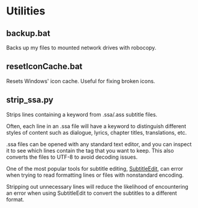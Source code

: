 # Utilities

## backup.bat
Backs up my files to mounted network drives with robocopy.

## resetIconCache.bat
Resets Windows' icon cache. Useful for fixing broken icons.

## strip_ssa.py
Strips lines containing a keyword from .ssa/.ass subtitle files.

Often, each line in an .ssa file will have a keyword to distinguish different styles of content such as dialogue, lyrics, chapter titles, translations, etc.

.ssa files can be opened with any standard text editor, and you can inspect it to see which lines contain the tag that you want to keep. This also converts the files to UTF-8 to avoid decoding issues.

One of the most popular tools for subtitle editing, [SubtitleEdit](https://www.nikse.dk/subtitleedit), can error when trying to read formatting lines or files with nonstandard encoding.

Stripping out unnecessary lines will reduce the likelihood of encountering an error when using SubtitleEdit to convert the subtitles to a different format.
